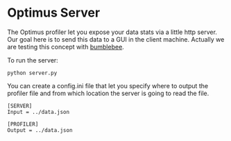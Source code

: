 # Optimus Server

The Optimus profiler let you expose your data stats via a little http server. Our goal here is to send this data to a GUI in the client machine.
Actually we are testing this concept with [bumblebee](https://github.com/ironmussa/Bumblebee).

To run the server:
```
python server.py
```  
You can create a config.ini file that let you specify where to output the profiler file and from which location the server is going to read the file.

```
[SERVER]
Input = ../data.json

[PROFILER]
Output = ../data.json
```
